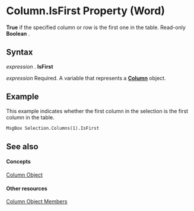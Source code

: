 
# Column.IsFirst Property (Word)

 **True** if the specified column or row is the first one in the table. Read-only **Boolean** .


## Syntax

 _expression_ . **IsFirst**

 _expression_ Required. A variable that represents a **[Column](49d68571-2a57-6795-34b9-eb09aeb43043.md)** object.


## Example

This example indicates whether the first column in the selection is the first column in the table.


```vb
MsgBox Selection.Columns(1).IsFirst
```


## See also


#### Concepts


[Column Object](49d68571-2a57-6795-34b9-eb09aeb43043.md)
#### Other resources


[Column Object Members](e8b86d58-eb4b-6d02-7171-f70436a31f4c.md)
